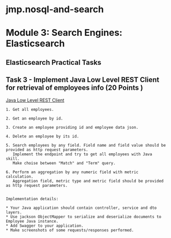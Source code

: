 # jmp.nosql-and-search

# Module 3: Search Engines: Elasticsearch

## Elasticsearch Practical Tasks

## Task 3 - Implement Java Low Level REST Client for retrieval of employees info (20 Points )

[Java Low Level REST Client](https://www.elastic.co/guide/en/elasticsearch/client/java-api-client/current/java-rest-low.html)


    1. Get all employees.

    2. Get an employee by id.

    3. Create an employee providing id and employee data json.
    
    4. Delete an employee by its id.

    5. Search employees by any field. Field name and field value should be provided as http request parameters.
       Implement the endpoint and try to get all employees with Java skill. 
       Make choise between "Match" and "Term" query.

    6. Perform an aggregation by any numeric field with metric calculation. 
       Aggregation field, metric type and metric field should be provided as http request parameters.


    Implementation details:

    * Your Java application should contain controller, service and dto layers.
    * Use jackson ObjectMapper to serialize and deserialize documents to Employee Java instance.
    * Add Swagger to your application. 
    * Make screenshots of some requests/responses performed.